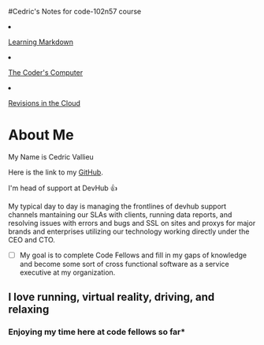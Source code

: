 #Cedric's Notes for code-102n57 course
<li>

[Learning Markdown](markdown.md)
<li>

[The Coder's Computer](TheCodersComputer.md)

<li>

[Revisions in the Cloud](revisions.md)


# About Me

My Name is Cedric Vallieu

Here is the link to my [GitHub](https://github.com/Smacksmack206).

I'm head of support at DevHub :+1: 

My typical day to day is managing the frontlines of devhub support channels mantaining our SLAs with clients, running data reports, and resolving issues with errors and bugs and SSL on sites and proxys for major brands and enterprises utilizing our technology working directly under the CEO and CTO.

- [ ] My goal is to complete Code Fellows and fill in my gaps of knowledge and become some sort of cross functional software as a service executive at my organization. 

## I love running, virtual reality, driving, and relaxing


### Enjoying my time here at code fellows so far*